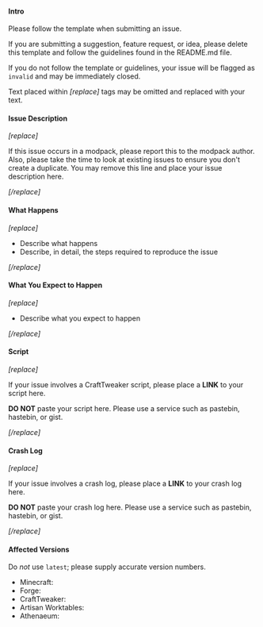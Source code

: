 #### Intro

Please follow the template when submitting an issue.

If you are submitting a suggestion, feature request, or idea, please delete this template and follow the guidelines found in the README.md file.

If you do not follow the template or guidelines, your issue will be flagged as `invalid` and may be immediately closed.

Text placed within *[replace]* tags may be omitted and replaced with your text.

#### Issue Description

*[replace]*

If this issue occurs in a modpack, please report this to the modpack author. Also, please take the time to look at existing issues to ensure you don't create a duplicate. You may remove this line and place your issue description here.

*[/replace]*

#### What Happens

*[replace]*

* Describe what happens
* Describe, in detail, the steps required to reproduce the issue

*[/replace]*

#### What You Expect to Happen

*[replace]*

* Describe what you expect to happen

*[/replace]*

#### Script

*[replace]*

If your issue involves a CraftTweaker script, please place a **LINK** to your script here.

**DO NOT** paste your script here. Please use a service such as pastebin, hastebin, or gist.

*[/replace]*

#### Crash Log

*[replace]*

If your issue involves a crash log, please place a **LINK** to your crash log here.

**DO NOT** paste your crash log here. Please use a service such as pastebin, hastebin, or gist.

*[/replace]*

#### Affected Versions

Do *not* use `latest`; please supply accurate version numbers.

* Minecraft:
* Forge:
* CraftTweaker:
* Artisan Worktables:
* Athenaeum: